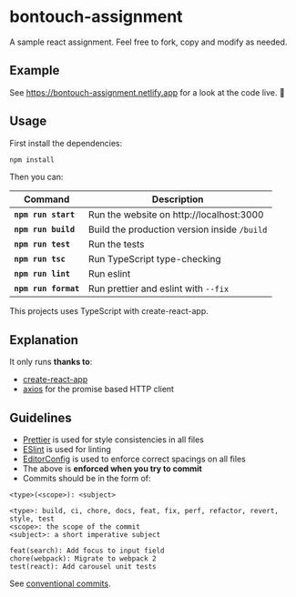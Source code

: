 # bontouch-assignment

A sample react assignment. Feel free to fork, copy and modify as needed.

## Example

See https://bontouch-assignment.netlify.app for a look at the code live. :rocket:

## Usage

First install the dependencies:

```sh
npm install
```

Then you can:

| Command               | Description                                  |
| --------------------- | -------------------------------------------- |
| **`npm run start`**   | Run the website on http://localhost:3000     |
| **`npm run build`**   | Build the production version inside `/build` |
| **`npm run test`**    | Run the tests                                |
| **`npm run tsc`**     | Run TypeScript type-checking                 |
| **`npm run lint`**    | Run eslint                                   |
| **`npm run format`**  | Run prettier and eslint with `--fix`         |

This projects uses TypeScript with create-react-app.

## Explanation

It only runs **thanks to**:

- [create-react-app](https://create-react-app.dev/)
- [axios](https://github.com/axios/axios) for the promise based HTTP client

## Guidelines

- [Prettier](https://github.com/prettier/prettier) is used for style consistencies in all files
- [ESlint](http://eslint.org/) is used for linting
- [EditorConfig](http://editorconfig.org/) is used to enforce correct spacings on all files
- The above is **enforced when you try to commit**
- Commits should be in the form of:

```
<type>(<scope>): <subject>

<type>: build, ci, chore, docs, feat, fix, perf, refactor, revert, style, test
<scope>: the scope of the commit
<subject>: a short imperative subject

feat(search): Add focus to input field
chore(webpack): Migrate to webpack 2
test(react): Add carousel unit tests
```

See [conventional commits](https://www.conventionalcommits.org).
